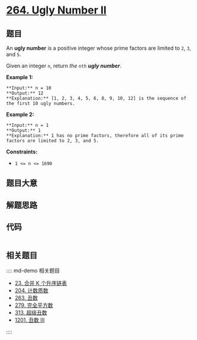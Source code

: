 # [264. Ugly Number II](https://leetcode.com/problems/ugly-number-ii)

## 题目

An **ugly number** is a positive integer whose prime factors are limited to
`2`, `3`, and `5`.

Given an integer `n`, return _the_ `nth` _**ugly number**_.



**Example 1:**

    
    
    **Input:** n = 10
    **Output:** 12
    **Explanation:** [1, 2, 3, 4, 5, 6, 8, 9, 10, 12] is the sequence of the first 10 ugly numbers.
    

**Example 2:**

    
    
    **Input:** n = 1
    **Output:** 1
    **Explanation:** 1 has no prime factors, therefore all of its prime factors are limited to 2, 3, and 5.
    



**Constraints:**

  * `1 <= n <= 1690`


## 题目大意

## 解题思路

## 代码

```javascript

```

## 相关题目

:::: md-demo 相关题目
- [23. 合并 K 个升序链表](./0023.md)
- [204. 计数质数](https://leetcode.com/problems/count-primes)
- [263. 丑数](https://leetcode.com/problems/ugly-number)
- [279. 完全平方数](./0279.md)
- [313. 超级丑数](https://leetcode.com/problems/super-ugly-number)
- [1201. 丑数 III](https://leetcode.com/problems/ugly-number-iii)

::::
